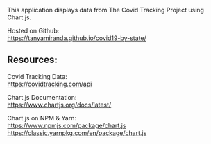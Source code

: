 This application displays data from The Covid Tracking Project using Chart.js.

Hosted on Github:<br/>
https://tanyamiranda.github.io/covid19-by-state/

## Resources:

Covid Tracking Data:<br/>
https://covidtracking.com/api

Chart.js Documentation:<br/>
https://www.chartjs.org/docs/latest/

Chart.js on NPM & Yarn:<br/> 
https://www.npmjs.com/package/chart.js
https://classic.yarnpkg.com/en/package/chart.js
